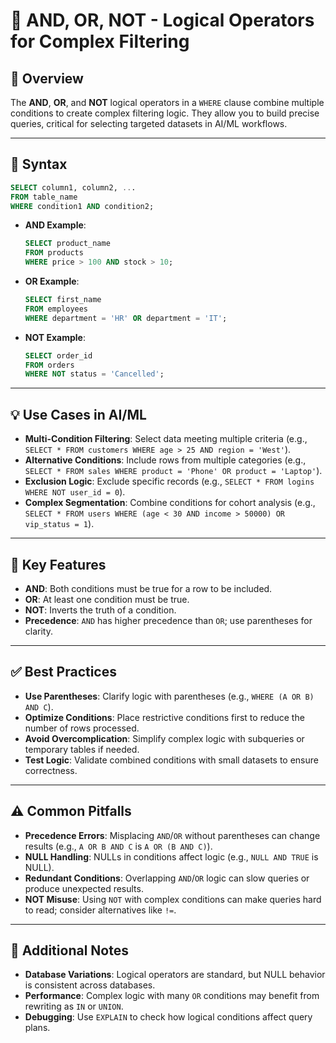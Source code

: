 # 🔗 AND, OR, NOT - Logical Operators for Complex Filtering

## 🌟 Overview

The **AND**, **OR**, and **NOT** logical operators in a `WHERE` clause combine multiple conditions to create complex filtering logic. They allow you to build precise queries, critical for selecting targeted datasets in AI/ML workflows.

---

## 📜 Syntax

```sql
SELECT column1, column2, ...
FROM table_name
WHERE condition1 AND condition2;
```

- **AND Example**:
  ```sql
  SELECT product_name
  FROM products
  WHERE price > 100 AND stock > 10;
  ```
- **OR Example**:
  ```sql
  SELECT first_name
  FROM employees
  WHERE department = 'HR' OR department = 'IT';
  ```
- **NOT Example**:
  ```sql
  SELECT order_id
  FROM orders
  WHERE NOT status = 'Cancelled';
  ```

---

## 💡 Use Cases in AI/ML

- **Multi-Condition Filtering**: Select data meeting multiple criteria (e.g., `SELECT * FROM customers WHERE age > 25 AND region = 'West'`).
- **Alternative Conditions**: Include rows from multiple categories (e.g., `SELECT * FROM sales WHERE product = 'Phone' OR product = 'Laptop'`).
- **Exclusion Logic**: Exclude specific records (e.g., `SELECT * FROM logins WHERE NOT user_id = 0`).
- **Complex Segmentation**: Combine conditions for cohort analysis (e.g., `SELECT * FROM users WHERE (age < 30 AND income > 50000) OR vip_status = 1`).

---

## 🔑 Key Features

- **AND**: Both conditions must be true for a row to be included.
- **OR**: At least one condition must be true.
- **NOT**: Inverts the truth of a condition.
- **Precedence**: `AND` has higher precedence than `OR`; use parentheses for clarity.

---

## ✅ Best Practices

- **Use Parentheses**: Clarify logic with parentheses (e.g., `WHERE (A OR B) AND C`).
- **Optimize Conditions**: Place restrictive conditions first to reduce the number of rows processed.
- **Avoid Overcomplication**: Simplify complex logic with subqueries or temporary tables if needed.
- **Test Logic**: Validate combined conditions with small datasets to ensure correctness.

---

## ⚠️ Common Pitfalls

- **Precedence Errors**: Misplacing `AND`/`OR` without parentheses can change results (e.g., `A OR B AND C` is `A OR (B AND C)`).
- **NULL Handling**: NULLs in conditions affect logic (e.g., `NULL AND TRUE` is NULL).
- **Redundant Conditions**: Overlapping `AND`/`OR` logic can slow queries or produce unexpected results.
- **NOT Misuse**: Using `NOT` with complex conditions can make queries hard to read; consider alternatives like `!=`.

---

## 📝 Additional Notes

- **Database Variations**: Logical operators are standard, but NULL behavior is consistent across databases.
- **Performance**: Complex logic with many `OR` conditions may benefit from rewriting as `IN` or `UNION`.
- **Debugging**: Use `EXPLAIN` to check how logical conditions affect query plans.